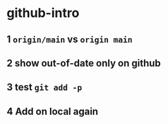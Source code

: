 # github-intro

## 1 `origin/main` vs `origin main`
## 2 show out-of-date only on github
## 3 test `git add -p`
## 4 Add on local again